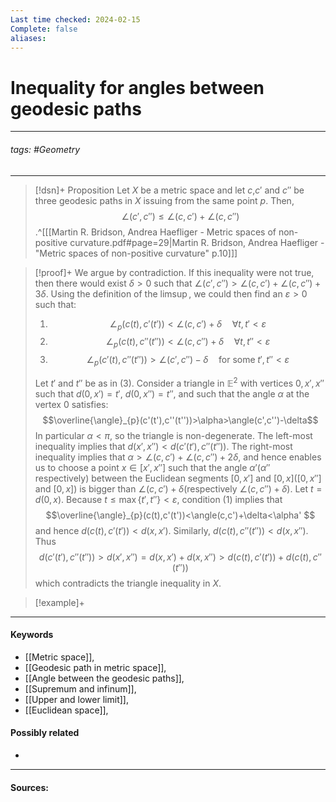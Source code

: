 ```yaml
---
Last time checked: 2024-02-15
Complete: false
aliases:
---
```

# Inequality for angles between geodesic paths
***
###### tags: #Geometry 
***
>[!dsn]+ Proposition
>Let $X$ be a metric space and let $c$,$c'$ and $c''$ be three geodesic paths in $X$ issuing from the same point $p$. Then,
>$$\angle(c',c'')\le\angle(c,c')+\angle(c,c'')$$
>.^[[[Martin R. Bridson, Andrea Haefliger - Metric spaces of non-positive curvature.pdf#page=29|Martin R. Bridson, Andrea Haefliger - "Metric spaces of non-positive curvature" p.10]]]

>[!proof]+
>We argue by contradiction. If this inequality were not true, then there would exist $\delta>0$ such that $\angle(c',c'')>\angle(c,c')+\angle(c,c'')+3\delta$. Using the definition of the $\limsup$, we could then find an $\varepsilon>0$ such that:
>1. $$\angle_{p}(c(t),c'(t'))<\angle(c,c')+\delta\quad\forall t,t'<\varepsilon$$
>2. $$\angle_{p}(c(t),c''(t''))<\angle(c,c'')+\delta\quad\forall t,t''<\varepsilon$$
>3. $$\angle_{p}(c'(t),c''(t''))>\angle(c',c'')-\delta\quad\text{for some}\;t',t''<\varepsilon$$
>
>Let $t'$ and $t''$ be as in $(3)$. Consider a triangle in $\mathbb{E}^{2}$ with vertices $0,x',x''$ such that $d(0,x')=t'$, $d(0,x'')=t''$, and such that the angle $\alpha$ at the vertex $0$ satisfies:
>$$\overline{\angle}_{p}(c'(t'),c''(t''))>\alpha>\angle(c',c'')-\delta$$
>In particular $\alpha<\pi$, so the triangle is non-degenerate. The left-most inequality implies that $d(x',x'')<d(c'(t'),c''(t''))$. The right-most inequality implies that $\alpha>\angle(c,c')+\angle(c,c'')+2\delta$, and hence enables us to choose a point $x\in[x',x'']$ such that the angle $\alpha'$($\alpha''$ respectively) between the Euclidean segments $[0,x']$ and $[0,x]$($[0,x'']$ and $[0,x]$) is bigger than $\angle(c,c')+\delta$(respectively $\angle(c,c'')+\delta$).
>Let $t=d(0,x)$. Because $t\le\max\{t',t''\}<\varepsilon$, condition $(1)$ implies that
>$$\overline{\angle}_{p}(c(t),c'(t'))<\angle(c,c')+\delta<\alpha' $$
>and hence $d(c(t),c'(t'))<d(x,x')$. Similarly, $d(c(t),c''(t''))<d(x,x'')$. Thus 
>$$d(c'(t'),c''(t''))>d(x',x'')=d(x,x')+d(x,x'')>d(c(t),c'(t'))+d(c(t),c''(t''))$$
>which contradicts the triangle inequality in $X$.

>[!example]+
>
***
#### Keywords
- [[Metric space]],
- [[Geodesic path in metric space]],
- [[Angle between the geodesic paths]],
- [[Supremum and infinum]],
- [[Upper and lower limit]],
- [[Euclidean space]],
#### Possibly related
- 
***
#### Sources: